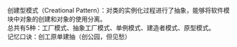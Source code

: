 创建型模式（Creational Pattern）：对类的实例化过程进行了抽象，能够将软件模块中对象的创建和对象的使用分离。<br/>
总共有5种：工厂模式、抽象工厂模式、单例模式、建造者模式、原型模式。<br/>
记忆口诀：创工原单建抽（创公园，但见愁）
